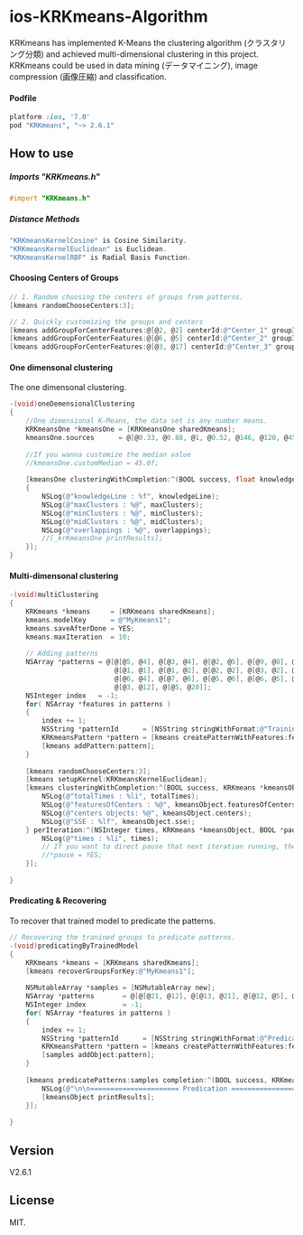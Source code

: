 ios-KRKmeans-Algorithm
=================

KRKmeans has implemented K-Means the clustering algorithm (クラスタリング分類) and achieved multi-dimensional clustering in this project. KRKmeans could be used in data mining (データマイニング), image compression (画像圧縮) and classification.

#### Podfile

```ruby
platform :ios, '7.0'
pod "KRKmeans", "~> 2.6.1"
```

## How to use

##### Imports "KRKmeans.h"

``` objective-c
#import "KRKmeans.h"
```

##### Distance Methods

``` objective-c
"KRKmeansKernelCosine" is Cosine Similarity.
"KRKmeansKernelEuclidean" is Euclidean.
"KRKmeansKernelRBF" is Radial Basis Function.
```

#### Choosing Centers of Groups

``` objective-c
// 1. Random choosing the centers of groups from patterns.
[kmeans randomChooseCenters:3];

// 2. Quickly customizing the groups and centers
[kmeans addGroupForCenterFeatures:@[@2, @2] centerId:@"Center_1" groupId:@"Group_1"];
[kmeans addGroupForCenterFeatures:@[@6, @5] centerId:@"Center_2" groupId:@"Group_2"];
[kmeans addGroupForCenterFeatures:@[@3, @17] centerId:@"Center_3" groupId:@"Group_3"];
```

#### One dimensonal clustering

The one dimensonal clustering.

``` objective-c
-(void)oneDemensionalClustering
{
    //One dimensional K-Means, the data set is any number means.
    KRKmeansOne *kmeansOne = [KRKmeansOne sharedKmeans];
    kmeansOne.sources      = @[@0.33, @0.88, @1, @0.52, @146, @120, @45, @43, @0.4];
    
    //If you wanna customize the median value
    //kmeansOne.customMedian = 45.0f;
    
    [kmeansOne clusteringWithCompletion:^(BOOL success, float knowledgeLine, NSArray *maxClusters, NSArray *minClusters, NSArray *midClusters, NSDictionary *overlappings)
    {
        NSLog(@"knowledgeLine : %f", knowledgeLine);
        NSLog(@"maxClusters : %@", maxClusters);
        NSLog(@"minClusters : %@", minClusters);
        NSLog(@"midClusters : %@", midClusters);
        NSLog(@"overlappings : %@", overlappings);
        //[_krKmeansOne printResults];
    }];
}

```

#### Multi-dimensonal clustering

``` objective-c
-(void)multiClustering
{
    KRKmeans *kmeans     = [KRKmeans sharedKmeans];
    kmeans.modelKey      = @"MyKmeans1";
    kmeans.saveAfterDone = YES;
    kmeans.maxIteration  = 10;
    
    // Adding patterns
    NSArray *patterns = @[@[@5, @4], @[@3, @4], @[@2, @5], @[@9, @8], @[@3, @20],
                          @[@1, @1], @[@1, @2], @[@2, @2], @[@3, @2], @[@3, @1],
                          @[@6, @4], @[@7, @6], @[@5, @6], @[@6, @5], @[@7, @8],
                          @[@3, @12], @[@5, @20]];
    NSInteger index   = -1;
    for( NSArray *features in patterns )
    {
        index += 1;
        NSString *patternId      = [NSString stringWithFormat:@"Training_%li", index];
        KRKmeansPattern *pattern = [kmeans createPatternWithFeatures:features patternId:patternId];
        [kmeans addPattern:pattern];
    }
    
    [kmeans randomChooseCenters:3];
    [kmeans setupKernel:KRKmeansKernelEuclidean];
    [kmeans clusteringWithCompletion:^(BOOL success, KRKmeans *kmeansObject, NSInteger totalTimes) {
        NSLog(@"totalTimes : %li", totalTimes);
        NSLog(@"featuresOfCenters : %@", kmeansObject.featuresOfCenters);
        NSLog(@"centers objects: %@", kmeansObject.centers);
        NSLog(@"SSE : %lf", kmeansObject.sse);
    } perIteration:^(NSInteger times, KRKmeans *kmeansObject, BOOL *pause) {
        NSLog(@"times : %li", times);
        // If you want to direct pause that next iteration running, then you could set :
        //*pause = YES;
    }];
    
}
```

#### Predicating & Recovering

To recover that trained model to predicate the patterns.

``` objective-c
// Recovering the tranined groups to predicate patterns.
-(void)predicatingByTrainedModel
{
    KRKmeans *kmeans = [KRKmeans sharedKmeans];
    [kmeans recoverGroupsForKey:@"MyKmeans1"];
    
    NSMutableArray *samples = [NSMutableArray new];
    NSArray *patterns       = @[@[@21, @12], @[@13, @21], @[@12, @5], @[@3, @8]];
    NSInteger index         = -1;
    for( NSArray *features in patterns )
    {
        index += 1;
        NSString *patternId      = [NSString stringWithFormat:@"Predication_%li", index];
        KRKmeansPattern *pattern = [kmeans createPatternWithFeatures:features patternId:patternId];
        [samples addObject:pattern];
    }
    
    [kmeans predicatePatterns:samples completion:^(BOOL success, KRKmeans *kmeansObject, NSInteger totalTimes) {
        NSLog(@"\n\n====================== Predication ===========================\n\n");
        [kmeansObject printResults];
    }];
    
}
```

## Version

V2.6.1

## License

MIT.